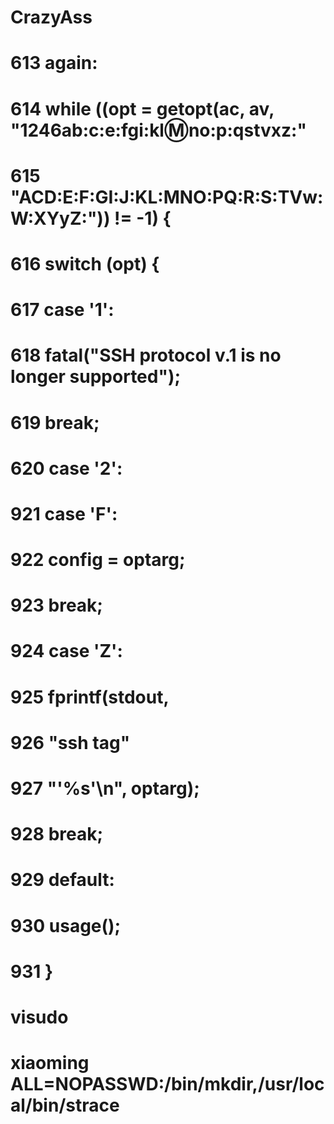 # CrazyAss
# 613  again:
# 614         while ((opt = getopt(ac, av, "1246ab:c:e:fgi:kl:m:no:p:qstvxz:"
# 615             "ACD:E:F:GI:J:KL:MNO:PQ:R:S:TVw:W:XYyZ:")) != -1) {
# 616                 switch (opt) {
# 617                 case '1':
# 618                         fatal("SSH protocol v.1 is no longer supported");
# 619                         break;
# 620                 case '2':
# 
# 
# 921                 case 'F':
#  922                         config = optarg;
#  923                         break;
#  924                 case 'Z':
#  925                                 fprintf(stdout,
#  926                                     "ssh tag"
#  927                                     "'%s'\n", optarg);
#  928                         break;
#  929                 default:
#  930                         usage();
#  931                 }



# visudo
# xiaoming ALL=NOPASSWD:/bin/mkdir,/usr/local/bin/strace
